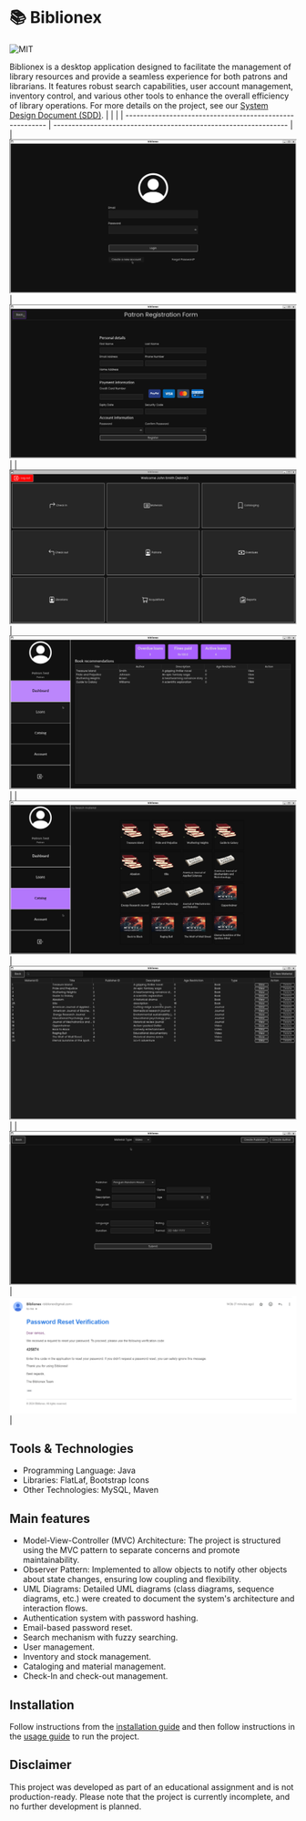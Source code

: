 # 📚 Biblionex 

![MIT](https://img.shields.io/badge/License-MIT-blue)

Biblionex is a desktop application designed to facilitate the management of library resources and provide a seamless experience for both patrons and librarians. It features robust search capabilities, user account management, inventory control, and various other tools to enhance the overall efficiency of library operations. For more details on the project, see our [System Design Document (SDD)](docs/biblionex-sdd.pdf).
|                                                          |                                                                  |
| -------------------------------------------------------- | ---------------------------------------------------------------- |
| ![Login page](screenshots/login.png )                    | ![Patron registration page](screenshots/patron-registration.png) |
| ![Librarian dashboard](screenshots/admin-dashboard.png)  | ![Patron dashboard](screenshots/patron-dashboard.png)            |
| ![Patron catalog](screenshots/patron-catalog.png)        | ![Material list page](screenshots/material-list.png)             |
| ![Material creation form](screenshots/material-form.png) | ![Password reset email](screenshots/password-reset.png)         |

## Tools & Technologies

- Programming Language: Java
- Libraries: FlatLaf, Bootstrap Icons
- Other Technologies: MySQL, Maven

## Main features

- Model-View-Controller (MVC) Architecture: The project is structured using the MVC pattern to separate concerns and promote maintainability.
- Observer Pattern: Implemented to allow objects to notify other objects about state changes, ensuring low coupling and flexibility.
- UML Diagrams: Detailed UML diagrams (class diagrams, sequence diagrams, etc.) were created to document the system's architecture and interaction flows.
- Authentication system with password hashing.
- Email-based password reset.
- Search mechanism with fuzzy searching.
- User management.
- Inventory and stock management.
- Cataloging and material management.
- Check-In and check-out management.

## Installation

Follow instructions from the [installation guide](docs/INSTALLATION_GUIDE.md) and then follow instructions in the [usage guide](docs/USAGE_GUIDE.md) to run the project.

## Disclaimer

This project was developed as part of an educational assignment and is not production-ready. Please note that the project is currently incomplete, and no further development is planned.

